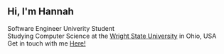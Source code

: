 ## Hi, I'm Hannah

Software Engineer Univerity Student<br/> 
Studying Computer Science at the [Wright State University](https://www.wright.edu/degrees-and-programs/profile/computer-science) in Ohio, USA<br/>
Get in touch with me [Here!](https://linktr.ee/hannahwysong)<br/> 
